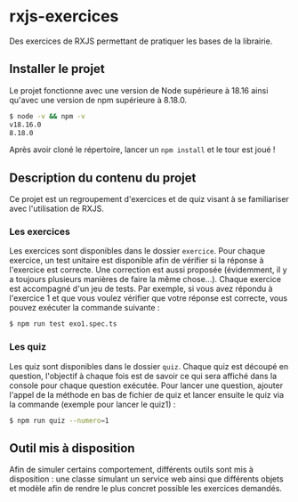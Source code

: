 
# rxjs-exercices
  Des exercices de RXJS permettant de pratiquer les bases de la librairie.
  
  ## Installer le projet
  Le projet fonctionne avec une version de Node supérieure à 18.16 ainsi qu'avec une version de npm supérieure à 8.18.0.
  ```sh
$ node -v && npm -v
v18.16.0
8.18.0
```
Après avoir cloné le répertoire, lancer un `npm install` et le tour est joué !

## Description du contenu du projet
Ce projet est un regroupement d'exercices et de quiz visant à se familiariser avec l'utilisation de RXJS. 

### Les exercices
Les exercices sont disponibles dans le dossier `exercice`. Pour chaque exercice, un test unitaire est disponible afin de vérifier si la réponse à l'exercice est correcte. Une correction est aussi proposée (évidemment, il y a toujours plusieurs manières de faire la même chose...). Chaque exercice est accompagné d'un jeu de tests. Par exemple, si vous avez répondu à l'exercice 1 et que vous voulez vérifier que votre réponse est correcte, vous pouvez exécuter la commande suivante :  
  ```sh
$ npm run test exo1.spec.ts
```

### Les quiz
Les quiz sont disponibles dans le dossier `quiz`. Chaque quiz est découpé en question, l'objectif à chaque fois est de savoir ce qui sera affiché dans la console pour chaque question exécutée. Pour lancer une question, ajouter l'appel de la méthode en bas de fichier de quiz et lancer ensuite le quiz via la commande (exemple pour lancer le quiz1) :
  ```sh
$ npm run quiz --numero=1
```

## Outil mis à disposition 
Afin de simuler certains comportement, différents outils sont mis à disposition : une classe simulant un service web ainsi que différents objets et modèle afin de rendre le plus concret possible les exercices demandés.
